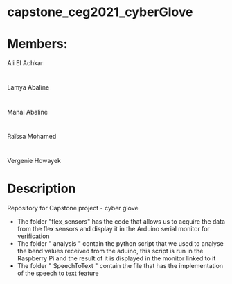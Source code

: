 # capstone_ceg2021_cyberGlove

# Members: 
 Ali El Achkar  
 #
 Lamya Abaline
 #
 Manal Abaline
 #
 Raïssa Mohamed
 #
 Vergenie Howayek 

# Description
Repository for Capstone project - cyber glove
- The folder "flex_sensors" has the code that allows us to acquire the data from the flex sensors and display it in the Arduino serial monitor for verification
- The folder " analysis " contain the python script that we used to analyse the bend values received from the aduino, this script is run in the Raspberry Pi and the result of it is displayed in the monitor linked to it
- The folder " SpeechToText " contain the file that has the implementation of the speech to text feature 
